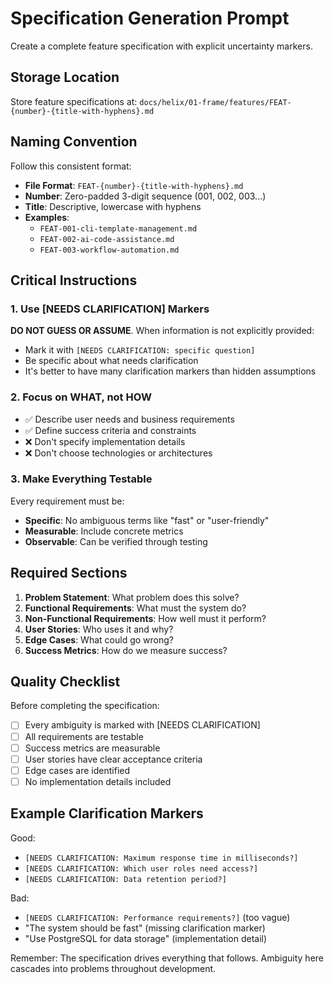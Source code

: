 # Specification Generation Prompt

Create a complete feature specification with explicit uncertainty markers.

## Storage Location

Store feature specifications at: `docs/helix/01-frame/features/FEAT-{number}-{title-with-hyphens}.md`

## Naming Convention

Follow this consistent format:
- **File Format**: `FEAT-{number}-{title-with-hyphens}.md`
- **Number**: Zero-padded 3-digit sequence (001, 002, 003...)
- **Title**: Descriptive, lowercase with hyphens
- **Examples**:
  - `FEAT-001-cli-template-management.md`
  - `FEAT-002-ai-code-assistance.md`
  - `FEAT-003-workflow-automation.md`

## Critical Instructions

### 1. Use [NEEDS CLARIFICATION] Markers
**DO NOT GUESS OR ASSUME**. When information is not explicitly provided:
- Mark it with `[NEEDS CLARIFICATION: specific question]`
- Be specific about what needs clarification
- It's better to have many clarification markers than hidden assumptions

### 2. Focus on WHAT, not HOW
- ✅ Describe user needs and business requirements
- ✅ Define success criteria and constraints
- ❌ Don't specify implementation details
- ❌ Don't choose technologies or architectures

### 3. Make Everything Testable
Every requirement must be:
- **Specific**: No ambiguous terms like "fast" or "user-friendly"
- **Measurable**: Include concrete metrics
- **Observable**: Can be verified through testing

## Required Sections

1. **Problem Statement**: What problem does this solve?
2. **Functional Requirements**: What must the system do?
3. **Non-Functional Requirements**: How well must it perform?
4. **User Stories**: Who uses it and why?
5. **Edge Cases**: What could go wrong?
6. **Success Metrics**: How do we measure success?

## Quality Checklist

Before completing the specification:
- [ ] Every ambiguity is marked with [NEEDS CLARIFICATION]
- [ ] All requirements are testable
- [ ] Success metrics are measurable
- [ ] User stories have clear acceptance criteria
- [ ] Edge cases are identified
- [ ] No implementation details included

## Example Clarification Markers

Good:
- `[NEEDS CLARIFICATION: Maximum response time in milliseconds?]`
- `[NEEDS CLARIFICATION: Which user roles need access?]`
- `[NEEDS CLARIFICATION: Data retention period?]`

Bad:
- `[NEEDS CLARIFICATION: Performance requirements?]` (too vague)
- "The system should be fast" (missing clarification marker)
- "Use PostgreSQL for data storage" (implementation detail)

Remember: The specification drives everything that follows. Ambiguity here cascades into problems throughout development.
